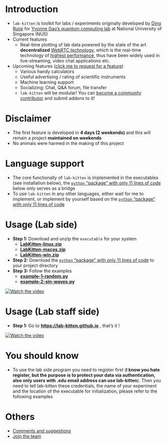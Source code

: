 
# Introduction

- `lab-kitten` is toolkit for labs / experiments originally developed by [Ding Ruiqi](https://github.com/tesla-cat) for [Yvonne Gao’s quantum computing lab](https://quantumcrew.org/) at National University of Singapore (NUS)
- Current features
    - Real-time plotting of lab data powered by the state of the art **decentralized** [WebRTC technology](https://en.wikipedia.org/wiki/WebRTC), which is the real-time technology of [highest performance](https://raw.githubusercontent.com/lab-kitten/lab-kitten/master/images/1-WebRTC.png), thus have been widely used in live-streaming, video chat applications etc.
- Upcoming features ([click me to request for a feature](https://github.com/lab-kitten/lab-kitten/issues/1))
    - Various handy calculators
    - Useful advertising / rating of scientific instruments
    - Machine learning support
    - Socializing: Chat, Q&A forum, file transfer
    - `lab-kitten` will be modular! You can [become a community contributor](https://github.com/lab-kitten/lab-kitten/issues/3) and submit addons to it!

# Disclaimer

- The first feature is developed in **4 days (2 weekends)** and this will remain a project **maintained on weekends** 
- No animals were harmed in the making of this project

# Language support

- The core functionally of `lab-kitten` is implemented in the executables (see installation below), the [`python` “package” with only 11 lines of code](https://github.com/lab-kitten/lab-kitten/blob/master/python/LabKitten/__init__.py) below only serves as a bridge
- To use `lab-kitten` in any other languages, either wait for me to implement, or implement by yourself based on the [`python` “package” with only 11 lines of code](https://github.com/lab-kitten/lab-kitten/blob/master/python/LabKitten/__init__.py)
 
# Usage (Lab side)

- **Step 1:** Download and unzip the `executable` for your system
    - [**LabKitten-linux.zip**](https://github.com/lab-kitten/lab-kitten/raw/master/executables/LabKitten-linux.zip)
    - [**LabKitten-macos.zip**](https://github.com/lab-kitten/lab-kitten/raw/master/executables/LabKitten-macos.zip)
    - [**LabKitten-win.zip**](https://github.com/lab-kitten/lab-kitten/raw/master/executables/LabKitten-win.zip)
- **Step 2:** Download the [`python` “package” with only 11 lines of code](https://github.com/lab-kitten/lab-kitten/blob/master/python/LabKitten/__init__.py) to your project directory
- **Step 3:** Follow the examples
    - [**example-1-random.py**](https://github.com/lab-kitten/lab-kitten/blob/master/python/example-1-random.py)
    - [**example-2-sin-waves.py**](https://github.com/lab-kitten/lab-kitten/blob/master/python/example-2-sin-waves.py)

[![Watch the video]()](https://www.youtube.com/watch?v=ELzClaba8cI)

# Usage (Lab staff side)

- **Step 1:** Go to **https://lab-kitten.github.io** , that’s it !

[![Watch the video]()](https://www.youtube.com/watch?v=l3uMzQhTSMA)

# You should know

- To use the lab side program you need to register first (**I know you hate register, but the purpose is to protect your data via authentication, also only users with .edu email address can use lab-kitten**). Then you need to tell lab-kitten these credentials, the name of your experiment and the location of the executable for initialization, please refer to the following examples

# Others

- [Comments and suggestions](https://github.com/lab-kitten/lab-kitten/issues/2)
- [Join the team](https://github.com/lab-kitten/lab-kitten/issues/3)
